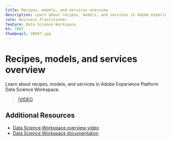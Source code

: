 ```yaml
---
title: Recipes, models, and services overview 
description: Learn about recipes, models, and services in Adobe Experience Platform Data Science Workspace.
role: Business Practitioner
feature: Data Science Workspace
kt: 7807
thumbnail: 30567.jpg
---
```


# Recipes, models, and services overview

Learn about recipes, models, and services in Adobe Experience Platform Data Science Workspace.

>[!VIDEO](https://video.tv.adobe.com/v/333380)

## Additional Resources

* [Data Science Workspace overview video](understanding-data-science-workspace.md)
* [Data Science Workspace documentation](https://www.adobe.com/go/data-science-overview-en)